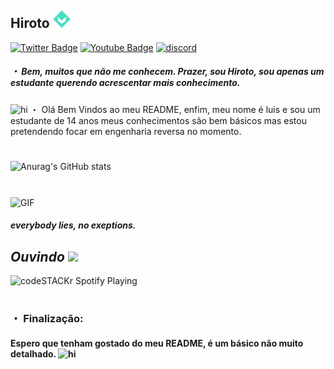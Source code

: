 ## Hiroto <img src = "https://github.com/HirotoDsc/HirotoDsc/blob/main/Balance.png" width = "28px" alt = "hi">

[![Twitter Badge](https://img.shields.io/badge/-@reduziram-87CEFA?style=flat-square&labelColor=1E90FFcc&logo=twitter&logoColor=DeepSkyBlue&link=https://twitter.com/reduziram?s=09)](https://twitter.com/reduziram) [![Youtube Badge](https://img.shields.io/badge/-Hiroto-ff0000?style=flat-square&labelColor=ff0000&logo=youtube&logoColor=white&link=https://youtube.com/channel/UC6qGvgchEflco29i6G1ViOg)](https://youtube.com/channel/UC6qGvgchEflco29i6G1ViOg) [![discord](https://img.shields.io/badge/Discord-purple?style=for-the-badge)](https://discord.com/) 



##### ・ Bem, muitos que não me conhecem. Prazer, sou Hiroto, sou apenas um estudante querendo acrescentar mais conhecimento.

### 
<img src = "https://cdn.discordapp.com/attachments/750576652290883584/817210686626988032/lc_book.gif" width = "28px" alt = "hi">  ・ Olá Bem Vindos ao meu README, enfim, meu nome é luis e sou um estudante de 14 anos
meus conhecimentos são bem básicos mas estou pretendendo focar em engenharia reversa no momento.
#

![Anurag's GitHub stats](https://github-readme-stats.vercel.app/api?username=HirotoDsc&show_icons=true&theme=dracula)
#


<img align="center" alt="GIF" src="https://github.com/HirotoDsc/seipa/blob/main/a1783b5fe482af8e453ecb2c0e0ebb0348748057_hq.gif" height="280px" width="454px"> 



##### everybody lies, no exeptions.



##  *Ouvindo  <img src="https://cdn.discordapp.com/emojis/700898901842198558.gif?v=1&size=40?v=1" width="32px"/>*

<img src="https://now-playing-codeSTACKr.vercel.app/api/spotify-playing" alt="codeSTACKr Spotify Playing" width="380" />[](https://open.spotify.com/user/96gc5wx70rl3k9x096b70xc3r?si=TDAz25VcS-i-qPEKS1)
#


###       ・ Finalização:
#### Espero que tenham gostado do meu README, é um básico não muito detalhado.  <img src = "https://cdn.discordapp.com/attachments/750576652290883584/815626770639224842/adb_florblack.gif" width = "28px" alt = "hi">


